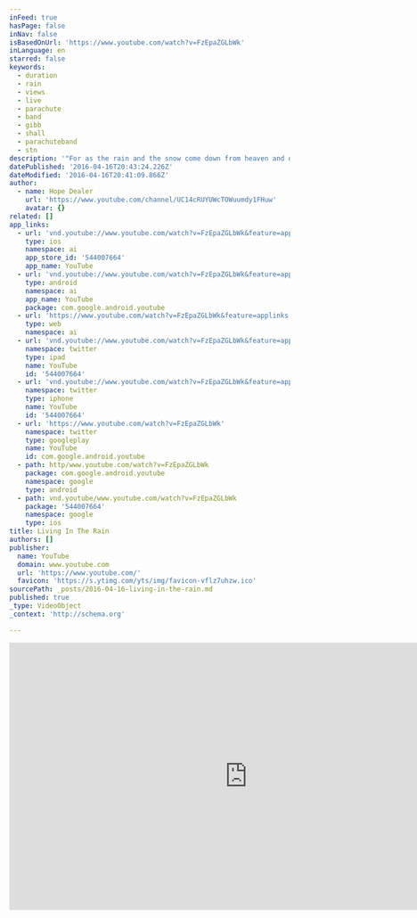 ```yaml
---
inFeed: true
hasPage: false
inNav: false
isBasedOnUrl: 'https://www.youtube.com/watch?v=FzEpaZGLbWk'
inLanguage: en
starred: false
keywords:
  - duration
  - rain
  - views
  - live
  - parachute
  - band
  - gibb
  - shall
  - parachuteband
  - stn
description: '"For as the rain and the snow come down from heaven and do not return there but water the earth, making it bring forth and sprout, giving seed to the sower and bread to the eater, so shall my word be that goes out from my mouth; it shall not return to me empty, but it shall accomplish that which I purpose, and shall succeed in the thing for which I sent it." Isaiah 55:10-11'
datePublished: '2016-04-16T20:43:24.226Z'
dateModified: '2016-04-16T20:41:09.866Z'
author:
  - name: Hope Dealer
    url: 'https://www.youtube.com/channel/UC14cRUYUWcTOWuumdy1FHuw'
    avatar: {}
related: []
app_links:
  - url: 'vnd.youtube://www.youtube.com/watch?v=FzEpaZGLbWk&feature=applinks'
    type: ios
    namespace: ai
    app_store_id: '544007664'
    app_name: YouTube
  - url: 'vnd.youtube://www.youtube.com/watch?v=FzEpaZGLbWk&feature=applinks'
    type: android
    namespace: ai
    app_name: YouTube
    package: com.google.android.youtube
  - url: 'https://www.youtube.com/watch?v=FzEpaZGLbWk&feature=applinks'
    type: web
    namespace: ai
  - url: 'vnd.youtube://www.youtube.com/watch?v=FzEpaZGLbWk&feature=applinks'
    namespace: twitter
    type: ipad
    name: YouTube
    id: '544007664'
  - url: 'vnd.youtube://www.youtube.com/watch?v=FzEpaZGLbWk&feature=applinks'
    namespace: twitter
    type: iphone
    name: YouTube
    id: '544007664'
  - url: 'https://www.youtube.com/watch?v=FzEpaZGLbWk'
    namespace: twitter
    type: googleplay
    name: YouTube
    id: com.google.android.youtube
  - path: http/www.youtube.com/watch?v=FzEpaZGLbWk
    package: com.google.android.youtube
    namespace: google
    type: android
  - path: vnd.youtube/www.youtube.com/watch?v=FzEpaZGLbWk
    package: '544007664'
    namespace: google
    type: ios
title: Living In The Rain
authors: []
publisher:
  name: YouTube
  domain: www.youtube.com
  url: 'https://www.youtube.com/'
  favicon: 'https://s.ytimg.com/yts/img/favicon-vflz7uhzw.ico'
sourcePath: _posts/2016-04-16-living-in-the-rain.md
published: true
_type: VideoObject
_context: 'http://schema.org'

---
```

<iframe src="https://cdn.embedly.com/widgets/media.html?src=https%3A%2F%2Fwww.youtube.com%2Fembed%2FFzEpaZGLbWk%3Ffeature%3Doembed&amp;url=https%3A%2F%2Fwww.youtube.com%2Fwatch%3Fv%3DFzEpaZGLbWk&amp;image=https%3A%2F%2Fi.ytimg.com%2Fvi%2FFzEpaZGLbWk%2Fhqdefault.jpg&amp;key=b7d04c9b404c499eba89ee7072e1c4f7&amp;type=text%2Fhtml&amp;schema=youtube" width="854" height="480" scrolling="no" frameborder="0" allowfullscreen="allowfullscreen" style=""></iframe>